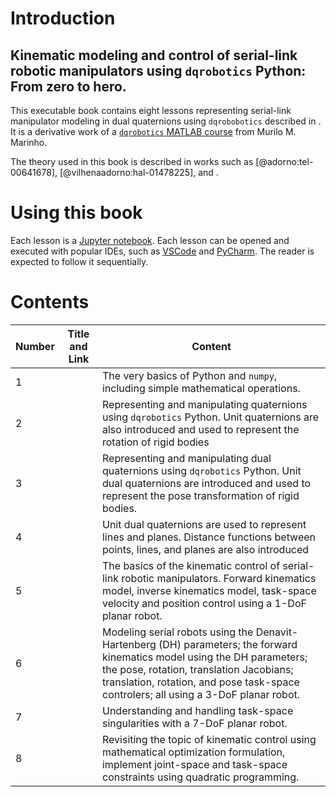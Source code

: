 # Introduction

## Kinematic modeling and control of serial-link robotic manipulators using `dqrobotics` Python: From zero to hero.

This executable book contains eight lessons representing serial-link manipulator modeling in dual quaternions using `dqrobobotics` described in [](http://doi.org/10.1109/MRA.2020.2997920). It is a derivative
work of a [`dqrobotics` MATLAB course](https://github.com/dqrobotics/learning-dqrobotics-in-matlab/tree/master/robotic_manipulators) from Murilo M. Marinho.

The theory used in this book is described in works such as [@adorno:tel-00641678], [@vilhenaadorno:hal-01478225], and [](https://doi.org/10.1109/TRO.2019.2920078).

# Using this book

Each lesson is a [Jupyter notebook](https://jupyter-notebook.readthedocs.io/en/stable/notebook.html). Each lesson can be
opened and executed with popular IDEs, such as [VSCode](https://code.visualstudio.com) and [PyCharm](https://www.jetbrains.com/pycharm/).
The reader is expected to follow it sequentially.

# Contents

| Number | Title and Link                                                  | Content                                                                                                                                                                                                                                                      |
|--------|-----------------------------------------------------------------|--------------------------------------------------------------------------------------------------------------------------------------------------------------------------------------------------------------------------------------------------------------|
| 1      | [](./lesson1/lesson_dq1_python_basics.ipynb)                    | The very basics of Python and `numpy`, including simple mathematical operations.                                                                                                                                                                             |
| 2      | [](./lesson2/lesson_dq2_quaternion_basics.ipynb)                | Representing and manipulating quaternions using `dqrobotics` Python. Unit quaternions are also introduced and used to represent the rotation of rigid bodies                                                                                                 |
| 3      | [](./lesson3/lesson_dq3_dual_quaternion_basics_part1.ipynb)     | Representing and manipulating dual quaternions using `dqrobotics` Python. Unit dual quaternions are introduced and used to represent the pose transformation of rigid bodies.                                                                                |
| 4      | [](./lesson4/lesson_dq4_dual_quaternion_basics_part2.ipynb)     | Unit dual quaternions are used to represent lines and planes. Distance functions between points, lines, and planes are also introduced                                                                                                                       |
| 5      | [](./lesson5/lesson_dq5_robot_control_basics_part1.ipynb)       | The basics of the kinematic control of serial-link robotic manipulators. Forward kinematics model, inverse kinematics model, task-space velocity and position control using a 1-DoF planar robot.                                                            |
| 6      | [](./lesson6/lesson_dq6_robot_control_basics_part2.ipynb)       | Modeling serial robots using the Denavit-Hartenberg (DH) parameters; the forward kinematics model using the DH parameters; the pose, rotation, translation Jacobians; translation, rotation, and pose task-space controlers; all using a 3-DoF planar robot. |
| 7      | [](./lesson7/lesson_dq7_robot_control_basics_part3.ipynb)       | Understanding and handling task-space singularities with a 7-DoF planar robot.                                                                                                                                                                               |
| 8      | [](./lesson8/lesson_dq8_optimization_based_robot_control.ipynb) | Revisiting the topic of kinematic control using mathematical optimization formulation, implement joint-space and task-space constraints using quadratic programming.                                                                                         |
